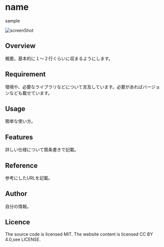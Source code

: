 # name
sample

![screenShot](https://github.com/user-attachments/assets/f1d2c6f2-97df-44a0-8c5a-cf3310e08078)


## Overview
概要。基本的に１～２行くらいに収まるようにします。

## Requirement
環境や、必要なライブラリなどについて言及しています。必要があればバージョンなども載せています。

## Usage
簡単な使い方。

## Features
詳しい仕様について箇条書きで記載。

## Reference
参考にしたURLを記載。

## Author
自分の情報。

## Licence
The source code is licensed MIT. The website content is licensed CC BY 4.0,see LICENSE.
